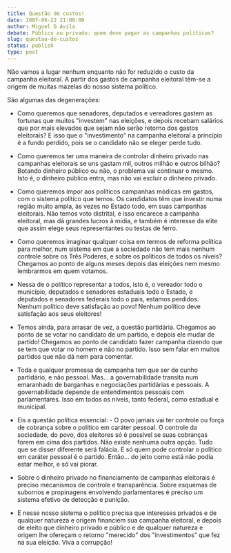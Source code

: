 ```yaml
---
title: Questão de custos!
date: 2007-06-22 21:00:00
author: Miguel D Avila
debate: Público ou privado: quem deve pagar as campanhas políticas?
slug: questao-de-custos
status: publish 
type: post
---
```


Não vamos a lugar nenhum enquanto não for reduzido o custo da campanha eleitoral. A partir dos gastos de campanha eleitoral têm-se a origem de muitas mazelas do nosso sistema político.   

  

São algumas das degenerações:  

  

- Como queremos que senadores, deputados e vereadores gastem as fortunas que muitos "investem" nas eleições, e depois recebam salários que por mais elevados que sejam não serão retorno dos gastos eleitorais? E isso que o "investimento" na campanha eleitoral a princípio é a fundo perdido, pois se o candidato não se eleger perde tudo.  

  

- Como queremos ter uma maneira de controlar dinheiro privado nas campanhas eleitorais se uns gastam mil, outros milhão e outros bilhão? Botando dinheiro público ou não, o problema vai continuar o mesmo. Isto é, o dinheiro público entra, mas não vai excluir o dinheiro privado.  

  

- Como queremos impor aos políticos campanhas módicas em gastos, com o sistema político que temos. Os candidatos têm que investir numa região muito ampla, às vezes no Estado todo, em suas campanhas eleitorais. Não temos voto distrital, e isso encarece a campanha eleitoral, mas dá grandes lucros à mídia, e também é interesse da elite que assim elege seus representantes ou testas de ferro.  

  

- Como queremos imaginar qualquer coisa em termos de reforma política para melhor, num sistema em que a sociedade não tem mais nenhum controle sobre os Três Poderes, e sobre os políticos de todos os níveis? Chegamos ao ponto de alguns meses depois das eleições nem mesmo lembrarmos em quem votamos.   

  

- Nessa de o político representar a todos, isto é, o vereador todo o município, deputados e senadores estaduais todo o Estado, e deputados e senadores federais todo o pais, estamos perdidos. Nenhum político deve satisfação ao povo! Nenhum político deve satisfação aos seus eleitores!  

  

- Temos ainda, para arrasar de vez, a questão partidária. Chegamos ao ponto de se votar no candidato de um partido, e depois ele mudar de partido! Chegamos ao ponto de candidato fazer campanha dizendo que se tem que votar no homem e não no partido. Isso sem falar em muitos partidos que não dá nem para comentar.   

  

- Toda e qualquer promessa de campanha tem que ser de cunho partidário, e não pessoal. Mas... a governabilidade transita num emaranhado de barganhas e negociações partidárias e pessoais. A governabilidade depende de entendimentos pessoais com parlamentares. Isso em todos os níveis, tanto federal, como estadual e municipal.   

  

- Eis a questão política essencial: - O povo jamais vai ter controle ou força de cobrança sobre o político em caráter pessoal. O controle da sociedade, do povo, dos eleitores só é possível se suas cobranças forem em cima dos partidos. Não existe nenhuma outra opção. Tudo que se disser diferente será falácia. E só quem pode controlar o político em caráter pessoal é o partido. Então... do jeito como está não podia estar melhor, e só vai piorar.  

  

- Sobre o dinheiro privado no financiamento de campanhas eleitorais é preciso mecanismos de controle e transparência. Sobre esquemas de subornos e propinagens envolvendo parlamentares é preciso um sistema efetivo de detecção e punição.  

  

- E nesse nosso sistema o político precisa que interesses privados e de qualquer natureza e origem financiem sua campanha eleitoral, e depois de eleito que dinheiro privado e público e de qualquer natureza e origem lhe ofereçam o retorno "merecido" dos "investimentos" que fez na sua eleição. Viva a corrupção!
